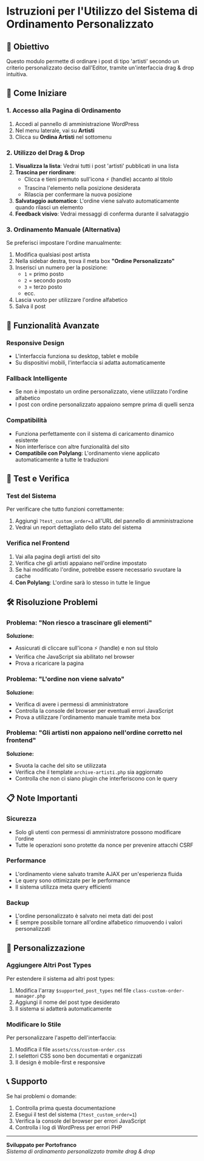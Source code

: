 # Istruzioni per l'Utilizzo del Sistema di Ordinamento Personalizzato

## 🎯 Obiettivo
Questo modulo permette di ordinare i post di tipo 'artisti' secondo un criterio personalizzato deciso dall'Editor, tramite un'interfaccia drag & drop intuitiva.

## 🚀 Come Iniziare

### 1. Accesso alla Pagina di Ordinamento
1. Accedi al pannello di amministrazione WordPress
2. Nel menu laterale, vai su **Artisti**
3. Clicca su **Ordina Artisti** nel sottomenu

### 2. Utilizzo del Drag & Drop
1. **Visualizza la lista**: Vedrai tutti i post 'artisti' pubblicati in una lista
2. **Trascina per riordinare**: 
   - Clicca e tieni premuto sull'icona ⚡ (handle) accanto al titolo
   - Trascina l'elemento nella posizione desiderata
   - Rilascia per confermare la nuova posizione
3. **Salvataggio automatico**: L'ordine viene salvato automaticamente quando rilasci un elemento
4. **Feedback visivo**: Vedrai messaggi di conferma durante il salvataggio

### 3. Ordinamento Manuale (Alternativa)
Se preferisci impostare l'ordine manualmente:
1. Modifica qualsiasi post artista
2. Nella sidebar destra, trova il meta box **"Ordine Personalizzato"**
3. Inserisci un numero per la posizione:
   - `1` = primo posto
   - `2` = secondo posto
   - `3` = terzo posto
   - ecc.
4. Lascia vuoto per utilizzare l'ordine alfabetico
5. Salva il post

## 📱 Funzionalità Avanzate

### Responsive Design
- L'interfaccia funziona su desktop, tablet e mobile
- Su dispositivi mobili, l'interfaccia si adatta automaticamente

### Fallback Intelligente
- Se non è impostato un ordine personalizzato, viene utilizzato l'ordine alfabetico
- I post con ordine personalizzato appaiono sempre prima di quelli senza

### Compatibilità
- Funziona perfettamente con il sistema di caricamento dinamico esistente
- Non interferisce con altre funzionalità del sito
- **Compatibile con Polylang**: L'ordinamento viene applicato automaticamente a tutte le traduzioni

## 🔧 Test e Verifica

### Test del Sistema
Per verificare che tutto funzioni correttamente:
1. Aggiungi `?test_custom_order=1` all'URL del pannello di amministrazione
2. Vedrai un report dettagliato dello stato del sistema

### Verifica nel Frontend
1. Vai alla pagina degli artisti del sito
2. Verifica che gli artisti appaiano nell'ordine impostato
3. Se hai modificato l'ordine, potrebbe essere necessario svuotare la cache
4. **Con Polylang**: L'ordine sarà lo stesso in tutte le lingue

## 🛠️ Risoluzione Problemi

### Problema: "Non riesco a trascinare gli elementi"
**Soluzione:**
- Assicurati di cliccare sull'icona ⚡ (handle) e non sul titolo
- Verifica che JavaScript sia abilitato nel browser
- Prova a ricaricare la pagina

### Problema: "L'ordine non viene salvato"
**Soluzione:**
- Verifica di avere i permessi di amministratore
- Controlla la console del browser per eventuali errori JavaScript
- Prova a utilizzare l'ordinamento manuale tramite meta box

### Problema: "Gli artisti non appaiono nell'ordine corretto nel frontend"
**Soluzione:**
- Svuota la cache del sito se utilizzata
- Verifica che il template `archive-artisti.php` sia aggiornato
- Controlla che non ci siano plugin che interferiscono con le query

## 📋 Note Importanti

### Sicurezza
- Solo gli utenti con permessi di amministratore possono modificare l'ordine
- Tutte le operazioni sono protette da nonce per prevenire attacchi CSRF

### Performance
- L'ordinamento viene salvato tramite AJAX per un'esperienza fluida
- Le query sono ottimizzate per le performance
- Il sistema utilizza meta query efficienti

### Backup
- L'ordine personalizzato è salvato nei meta dati dei post
- È sempre possibile tornare all'ordine alfabetico rimuovendo i valori personalizzati

## 🎨 Personalizzazione

### Aggiungere Altri Post Types
Per estendere il sistema ad altri post types:
1. Modifica l'array `$supported_post_types` nel file `class-custom-order-manager.php`
2. Aggiungi il nome del post type desiderato
3. Il sistema si adatterà automaticamente

### Modificare lo Stile
Per personalizzare l'aspetto dell'interfaccia:
1. Modifica il file `assets/css/custom-order.css`
2. I selettori CSS sono ben documentati e organizzati
3. Il design è mobile-first e responsive

## 📞 Supporto

Se hai problemi o domande:
1. Controlla prima questa documentazione
2. Esegui il test del sistema (`?test_custom_order=1`)
3. Verifica la console del browser per errori JavaScript
4. Controlla i log di WordPress per errori PHP

---

**Sviluppato per Portofranco**  
*Sistema di ordinamento personalizzato tramite drag & drop*
